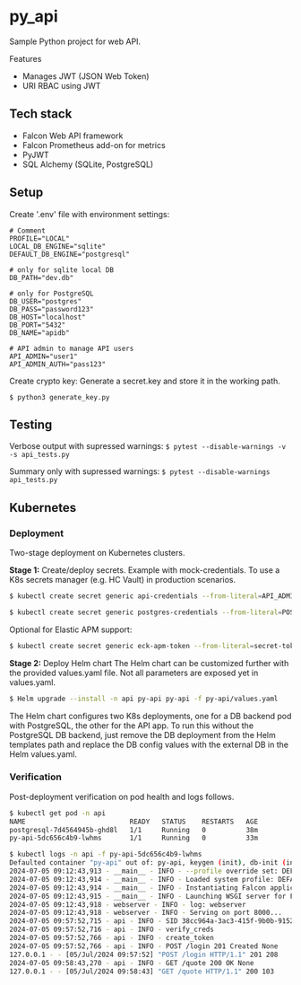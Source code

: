 # py_api
Sample Python project for web API. 

Features

* Manages JWT (JSON Web Token)
* URI RBAC using JWT

## Tech stack

- Falcon Web API framework
- Falcon Prometheus add-on for metrics
- PyJWT
- SQL Alchemy (SQLite, PostgreSQL)

## Setup

Create '.env' file with environment settings:

```
# Comment
PROFILE="LOCAL"
LOCAL_DB_ENGINE="sqlite"
DEFAULT_DB_ENGINE="postgresql"

# only for sqlite local DB
DB_PATH="dev.db"

# only for PostgreSQL
DB_USER="postgres"
DB_PASS="password123"
DB_HOST="localhost"
DB_PORT="5432"
DB_NAME="apidb"

# API admin to manage API users
API_ADMIN="user1"
API_ADMIN_AUTH="pass123"
```

Create crypto key: Generate a secret.key and store it in the working path.

```$ python3 generate_key.py```

## Testing
Verbose output with supressed warnings:
```$ pytest --disable-warnings -v -s api_tests.py```

Summary only with supressed warnings:
```$ pytest --disable-warnings api_tests.py```

## Kubernetes

### Deployment
Two-stage deployment on Kubernetes clusters.

**Stage 1:** Create/deploy secrets. Example with mock-credentials. To use a K8s secrets manager (e.g. HC Vault) in production scenarios.

```bash
$ kubectl create secret generic api-credentials --from-literal=API_ADMIN=user1 --from-literal=API_ADMIN_AUTH=pass123
```

```bash
$ kubectl create secret generic postgres-credentials --from-literal=POSTGRES_DB=apidb --from-literal=POSTGRES_PASSWORD=pass123 --from-literal=POSTGRES_USER=postgres
```

Optional for Elastic APM support:

```bash
$ kubectl create secret generic eck-apm-token --from-literal=secret-token=123456789
```

**Stage 2:**  Deploy Helm chart
The Helm chart can be customized further with the provided values.yaml file. Not all parameters are exposed yet in values.yaml.

```bash
$ Helm upgrade --install -n api py-api py-api -f py-api/values.yaml
```

The Helm chart configures two K8s deployments, one for a DB backend pod with PostgreSQL, the other for the API app. To run this without the PostgreSQL DB backend, just remove the DB deployment from the Helm templates path and replace the DB config values with the external DB in the Helm values.yaml. 

### Verification
Post-deployment verification on pod health and logs follows.

```bash
$ kubectl get pod -n api
NAME                          READY   STATUS    RESTARTS   AGE
postgresql-7d4564945b-ghd8l   1/1     Running   0          38m
py-api-5dc656c4b9-lwhms       1/1     Running   0          33m
```

```bash
$ kubectl logs -n api -f py-api-5dc656c4b9-lwhms
Defaulted container "py-api" out of: py-api, keygen (init), db-init (init)
2024-07-05 09:12:43,913 - __main__ - INFO - --profile override set: DEFAULT.
2024-07-05 09:12:43,914 - __main__ - INFO - Loaded system profile: DEFAULT
2024-07-05 09:12:43,914 - __main__ - INFO - Instantiating Falcon application.
2024-07-05 09:12:43,915 - __main__ - INFO - Launching WSGI server for Falcon application.
2024-07-05 09:12:43,918 - webserver - INFO - log: webserver
2024-07-05 09:12:43,918 - webserver - INFO - Serving on port 8000...
2024-07-05 09:57:52,715 - api - INFO - SID 38cc964a-3ac3-415f-9b0b-91523edd2839
2024-07-05 09:57:52,716 - api - INFO - verify_creds
2024-07-05 09:57:52,766 - api - INFO - create_token
2024-07-05 09:57:52,766 - api - INFO - POST /login 201 Created None
127.0.0.1 - - [05/Jul/2024 09:57:52] "POST /login HTTP/1.1" 201 208
2024-07-05 09:58:43,270 - api - INFO - GET /quote 200 OK None
127.0.0.1 - - [05/Jul/2024 09:58:43] "GET /quote HTTP/1.1" 200 103


```
